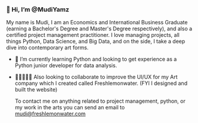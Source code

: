 ### 👋 Hi, I’m @MudiYamz

My name is Mudi, I am an Economics and International Business Graduate (earning a Bachelor's Degree and Master's Degree respectively), and also a certified project management practitioner. I love managing projects, all things Python, Data Science, and Big Data, and on the side, I take a deep dive into contemporary art forms.

- 🌱 I’m currently learning Python and looking to get experience as a Python junior developer for data analysis.

- 👩🏻‍🤝‍👨🏿 Also looking to collaborate to improve the UI/UX for my Art company which I created called Freshlemonwater. (FYI I designed and built the website)

  To contact me on anything related to project management, python, or my work in the arts you can send an email to mudi@freshlemonwater.com 

<!---
MudiYamz/MudiYamz is a ✨ special ✨ repository because its `README.md` (this file) appears on your GitHub profile.
You can click the Preview link to take a look at your changes.
--->
